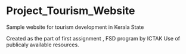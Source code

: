 # Project_Tourism_Website
Sample website for tourism development in Kerala State

Created as the part of first assignment , FSD program by ICTAK
Use of publicaly available resources.
